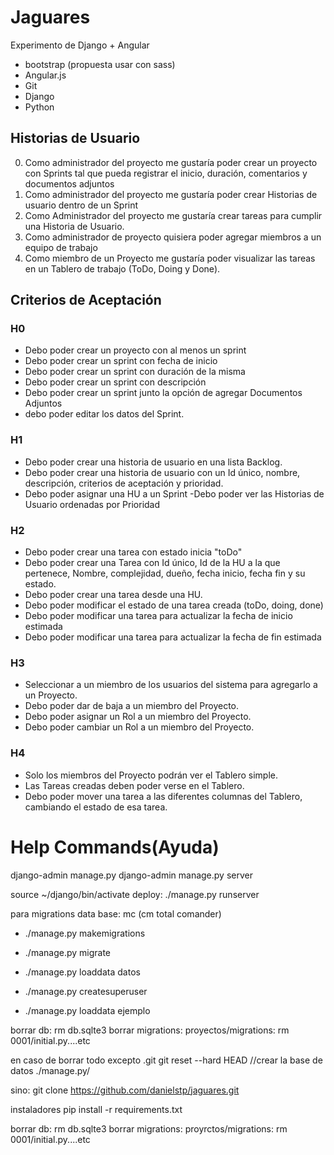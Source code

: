 # Jaguares
Experimento de Django + Angular
- bootstrap (propuesta usar con sass)
- Angular.js
- Git
- Django
- Python


## Historias de Usuario

0. Como administrador del proyecto me gustaría poder crear un proyecto con Sprints tal que pueda registrar el inicio, duración, comentarios y documentos adjuntos
1. Como administrador del proyecto me gustaría poder crear Historias de usuario dentro de un Sprint
2. Como Administrador del proyecto me gustaría crear tareas para cumplir una Historia de Usuario.
3. Como administrador de proyecto quisiera poder agregar miembros a un equipo de trabajo
4. Como miembro de un Proyecto me gustaría poder visualizar las tareas en un Tablero de trabajo (ToDo, Doing y Done).

## Criterios de Aceptación

### H0
- Debo poder crear un proyecto con al menos un sprint
- Debo poder crear un sprint con fecha de inicio
- Debo poder crear un sprint con duración de la misma
- Debo poder crear un sprint con descripción 
- Debo poder crear un sprint junto la opción de agregar Documentos Adjuntos
- debo poder editar los datos del Sprint.

### H1
- Debo poder crear una historia de usuario en una lista Backlog.
- Debo poder crear una historia de usuario con un Id único, nombre, descripción, criterios de aceptación y prioridad.
- Debo poder asignar una HU a un Sprint
-Debo poder ver las Historias de Usuario ordenadas por Prioridad 

### H2
- Debo poder crear una tarea con estado inicia "toDo"
- Debo poder crear una Tarea con Id único, Id de la HU a la que pertenece, Nombre, complejidad, dueño, fecha inicio, fecha fin y su estado.
- Debo poder crear una tarea desde una HU.
- Debo poder modificar el estado de una tarea creada (toDo, doing, done)
- Debo poder modificar una tarea para actualizar la fecha de inicio estimada
- Debo poder modificar una tarea para actualizar la fecha de fin estimada

### H3
- Seleccionar a un miembro de los usuarios del sistema para agregarlo a un Proyecto.
- Debo poder dar de baja a un miembro del Proyecto.
- Debo poder asignar un Rol a un miembro del Proyecto.
- Debo poder cambiar un Rol a un miembro del Proyecto.

### H4
- Solo los miembros del Proyecto podrán ver el Tablero simple.
- Las Tareas creadas deben poder verse en el Tablero.
- Debo poder mover una tarea a las diferentes columnas del Tablero, cambiando el estado de esa tarea.

# Help Commands(Ayuda)
django-admin manage.py
django-admin manage.py server

source ~/django/bin/activate
deploy:
./manage.py runserver

para migrations data base:
mc (cm total comander)

- ./manage.py makemigrations
- ./manage.py migrate
- ./manage.py loaddata datos

- ./manage.py createsuperuser

- ./manage.py loaddata ejemplo

borrar db: rm db.sqlte3
borrar migrations:
proyectos/migrations: rm 0001/initial.py....etc

en caso de borrar todo excepto .git
git reset --hard HEAD
//crear la base de datos
 ./manage.py/

sino:
git clone https://github.com/danielstp/jaguares.git


instaladores
pip install -r requirements.txt

borrar db: rm db.sqlte3
borrar migrations:
proyrctos/migrations: rm 0001/initial.py....etc

